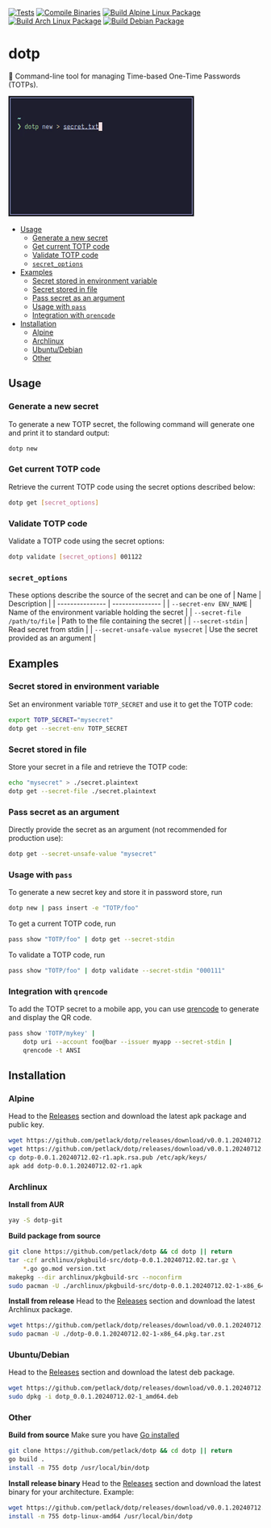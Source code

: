 [![Tests](https://github.com/petlack/dotp/actions/workflows/tests.yml/badge.svg)](https://github.com/petlack/dotp/actions/workflows/tests.yml)
[![Compile Binaries](https://github.com/petlack/dotp/actions/workflows/compile.yml/badge.svg)](https://github.com/petlack/dotp/actions/workflows/compile.yml)
[![Build Alpine Linux Package](https://github.com/petlack/dotp/actions/workflows/alpine.yml/badge.svg)](https://github.com/petlack/dotp/actions/workflows/alpine.yml)
[![Build Arch Linux Package](https://github.com/petlack/dotp/actions/workflows/archlinux.yml/badge.svg)](https://github.com/petlack/dotp/actions/workflows/archlinux.yml)
[![Build Debian Package](https://github.com/petlack/dotp/actions/workflows/debian.yml/badge.svg)](https://github.com/petlack/dotp/actions/workflows/debian.yml)

# dotp

:key: Command-line tool for managing Time-based One-Time Passwords (TOTPs).

![Screen recording](screencast.gif)

<!--toc:start-->
- [Usage](#usage)
  - [Generate a new secret](#generate-a-new-secret)
  - [Get current TOTP code](#get-current-totp-code)
  - [Validate TOTP code](#validate-totp-code)
  - [`secret_options`](#secretoptions)
- [Examples](#examples)
  - [Secret stored in environment variable](#secret-stored-in-environment-variable)
  - [Secret stored in file](#secret-stored-in-file)
  - [Pass secret as an argument](#pass-secret-as-an-argument)
  - [Usage with `pass`](#usage-with-pass)
  - [Integration with `qrencode`](#integration-with-qrencode)
- [Installation](#installation)
  - [Alpine](#alpine)
  - [Archlinux](#archlinux)
  - [Ubuntu/Debian](#ubuntudebian)
  - [Other](#other)
<!--toc:end-->

## Usage

### Generate a new secret
To generate a new TOTP secret, the following command will generate one and print it to standard output:
```bash
dotp new
```

### Get current TOTP code
Retrieve the current TOTP code using the secret options described below:
```bash
dotp get [secret_options]
```

### Validate TOTP code
Validate a TOTP code using the secret options:
```bash
dotp validate [secret_options] 001122
```

### `secret_options`
These options describe the source of the secret and can be one of
| Name | Description |
| --------------- | --------------- |
| `--secret-env ENV_NAME` | Name of the environment variable holding the secret |
| `--secret-file /path/to/file` | Path to the file containing the secret |
| `--secret-stdin` | Read secret from stdin |
| `--secret-unsafe-value mysecret` | Use the secret provided as an argument |

## Examples

### Secret stored in environment variable
Set an environment variable `TOTP_SECRET` and use it to get the TOTP code:
```bash
export TOTP_SECRET="mysecret"
dotp get --secret-env TOTP_SECRET
```

### Secret stored in file
Store your secret in a file and retrieve the TOTP code:
```bash
echo "mysecret" > ./secret.plaintext
dotp get --secret-file ./secret.plaintext
```

### Pass secret as an argument
Directly provide the secret as an argument (not recommended for production use):
```bash
dotp get --secret-unsafe-value "mysecret"
```

### Usage with `pass`

To generate a new secret key and store it in password store, run
```bash
dotp new | pass insert -e "TOTP/foo"
```

To get a current TOTP code, run
```bash
pass show "TOTP/foo" | dotp get --secret-stdin
```

To validate a TOTP code, run
```bash
pass show "TOTP/foo" | dotp validate --secret-stdin "000111"
```

### Integration with `qrencode`
To add the TOTP secret to a mobile app, you can use [qrencode](https://github.com/fukuchi/libqrencode) to generate and display the QR code.
```bash
pass show 'TOTP/mykey' |
    dotp uri --account foo@bar --issuer myapp --secret-stdin |
    qrencode -t ANSI
```

## Installation

### Alpine
Head to the [Releases](https://github.com/petlack/dotp/releases) section and download the latest apk package and public key.
```bash
wget https://github.com/petlack/dotp/releases/download/v0.0.1.20240712.02/dotp-0.0.1.20240712.02-r1.apk
wget https://github.com/petlack/dotp/releases/download/v0.0.1.20240712.02/dotp-0.0.1.20240712.02-r1.apk.rsa.pub
cp dotp-0.0.1.20240712.02-r1.apk.rsa.pub /etc/apk/keys/
apk add dotp-0.0.1.20240712.02-r1.apk
```

### Archlinux
**Install from AUR**
```bash
yay -S dotp-git
```

**Build package from source**
```bash
git clone https://github.com/petlack/dotp && cd dotp || return
tar -czf archlinux/pkgbuild-src/dotp-0.0.1.20240712.02.tar.gz \
    *.go go.mod version.txt
makepkg --dir archlinux/pkgbuild-src --noconfirm
sudo pacman -U ./archlinux/pkgbuild-src/dotp-0.0.1.20240712.02-1-x86_64.pkg.tar.zst
```

**Install from release**
Head to the [Releases](https://github.com/petlack/dotp/releases) section and download the latest Archlinux package.
```bash
wget https://github.com/petlack/dotp/releases/download/v0.0.1.20240712.02/dotp-0.0.1.20240711.01-1-x86_64.pkg.tar.zst
sudo pacman -U ./dotp-0.0.1.20240712.02-1-x86_64.pkg.tar.zst
```

### Ubuntu/Debian
Head to the [Releases](https://github.com/petlack/dotp/releases) section and download the latest deb package.
```bash
wget https://github.com/petlack/dotp/releases/download/v0.0.1.20240712.02/dotp_0.0.1.20240711.01-1_amd64.deb
sudo dpkg -i dotp_0.0.1.20240712.02-1_amd64.deb
```

### Other
**Build from source**
Make sure you have [Go installed](https://go.dev/doc/install)
```bash
git clone https://github.com/petlack/dotp && cd dotp || return
go build .
install -m 755 dotp /usr/local/bin/dotp
```

**Install release binary**
Head to the [Releases](https://github.com/petlack/dotp/releases) section and download the latest binary for your architecture.
Example:
```bash
wget https://github.com/petlack/dotp/releases/download/v0.0.1.20240712.02/dotp-linux-amd64
install -m 755 dotp-linux-amd64 /usr/local/bin/dotp
```
